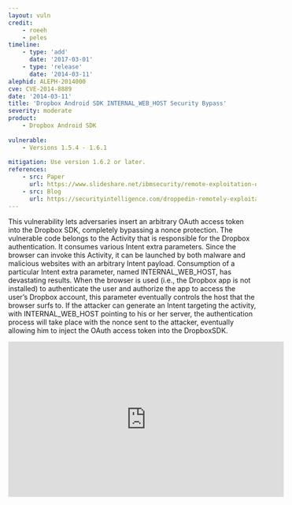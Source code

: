 ```yaml
---
layout: vuln
credit: 
    - roeeh
    - peles
timeline:
    - type: 'add'
      date: '2017-03-01'
    - type: 'release'
      date: '2014-03-11' 
alephid: ALEPH-2014000
cve: CVE-2014-8889
date: '2014-03-11'
title: 'Dropbox Android SDK INTERNAL_WEB_HOST Security Bypass'
severity: moderate
product:
    - Dropbox Android SDK
    
vulnerable:
    - Versions 1.5.4 - 1.6.1
    
mitigation: Use version 1.6.2 or later.
references:
    - src: Paper
      url: https://www.slideshare.net/ibmsecurity/remote-exploitation-of-the-dropbox-sdk-for-android
    - src: Blog
      url: https://securityintelligence.com/droppedin-remotely-exploitable-vulnerability-in-the-dropbox-sdk-for-android/
---
```

This vulnerability lets adversaries insert an arbitrary OAuth access token into the Dropbox SDK, completely bypassing a nonce protection.
The vulnerable code belongs to the Activity that is responsible for the Dropbox authentication. It consumes various Intent extra parameters. Since the browser can invoke this Activity, it can be launched by both malware and malicious websites with an arbitrary Intent payload. 
Consumption of a particular Intent extra parameter, named INTERNAL_WEB_HOST, has devastating results. When the browser is used (i.e., the Dropbox app is not installed) to authenticate the user and authorize the app to access the user’s Dropbox account, this parameter eventually controls the host that the browser surfs to. If the attacker can generate an Intent targeting the activity, with INTERNAL_WEB_HOST pointing to his or her server, the authentication process will take place with the nonce sent to the attacker, eventually allowing him to inject the OAuth access token into the DropboxSDK.

<iframe width="560" height="315" src="https://www.youtube.com/embed/v3T_giEpF44?rel=0" frameborder="0" allowfullscreen></iframe>
